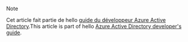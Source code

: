 > [!NOTE]
> <span data-ttu-id="9c324-101">Cet article fait partie de hello [guide du développeur Azure Active Directory](../articles/active-directory/develop/active-directory-developers-guide.md).</span><span class="sxs-lookup"><span data-stu-id="9c324-101">This article is part of hello [Azure Active Directory developer's guide](../articles/active-directory/develop/active-directory-developers-guide.md).</span></span>
>
>
